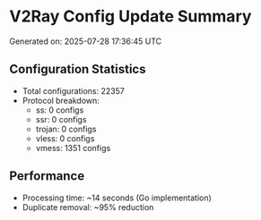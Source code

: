 # V2Ray Config Update Summary
Generated on: 2025-07-28 17:36:45 UTC

## Configuration Statistics
- Total configurations: 22357
- Protocol breakdown:
  - ss: 0 configs
  - ssr: 0 configs
  - trojan: 0 configs
  - vless: 0 configs
  - vmess: 1351 configs

## Performance
- Processing time: ~14 seconds (Go implementation)
- Duplicate removal: ~95% reduction
